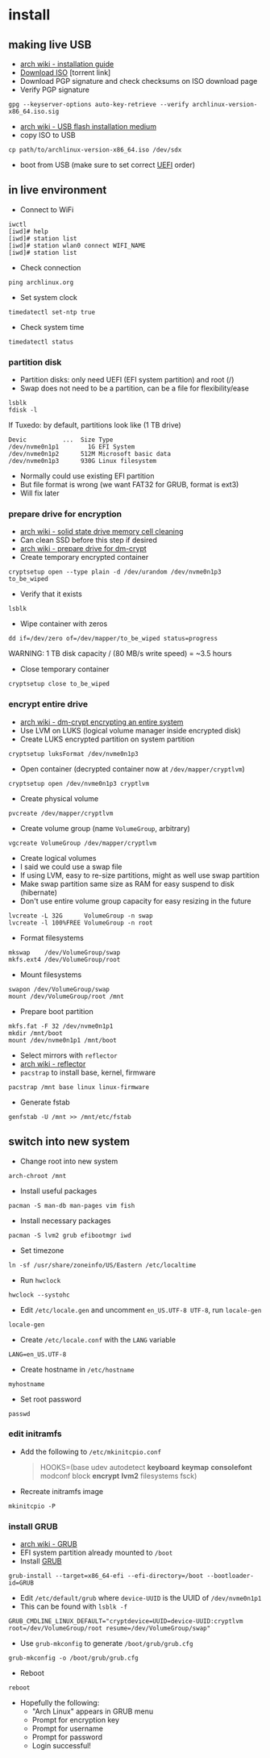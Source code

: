 # install

## making live USB

- [arch wiki - installation guide](https://wiki.archlinux.org/title/Installation_guide)
- [Download ISO](https://archlinux.org/download/) [torrent link]
- Download PGP signature and check checksums on ISO download page
- Verify PGP signature

```shell
gpg --keyserver-options auto-key-retrieve --verify archlinux-version-x86_64.iso.sig
```

- [arch wiki - USB flash installation medium](https://wiki.archlinux.org/title/USB_flash_installation_medium)
- copy ISO to USB

```shell
cp path/to/archlinux-version-x86_64.iso /dev/sdx
```

- boot from USB (make sure to set correct [UEFI](#uefi) order)

## in live environment

- Connect to WiFi

```shell
iwctl
[iwd]# help
[iwd]# station list
[iwd]# station wlan0 connect WIFI_NAME
[iwd]# station list
```

- Check connection

```shell
ping archlinux.org
```

- Set system clock

```shell
timedatectl set-ntp true
```

- Check system time

```shell
timedatectl status
```

### partition disk

- Partition disks: only need UEFI (EFI system partition) and root (/)
- Swap does not need to be a partition, can be a file for flexibility/ease

```shell
lsblk
fdisk -l
```

If Tuxedo: by default, partitions look like (1 TB drive)

```text
Devic          ...  Size Type
/dev/nvme0n1p1        1G EFI System
/dev/nvme0n1p2      512M Microsoft basic data
/dev/nvme0n1p3      930G Linux filesystem
```

- Normally could use existing EFI partition
- But file format is wrong (we want FAT32 for GRUB, format is ext3)
- Will fix later

### prepare drive for encryption

- [arch wiki - solid state drive memory cell cleaning](https://wiki.archlinux.org/title/Solid_state_drive/Memory_cell_clearing)
- Can clean SSD before this step if desired
- [arch wiki - prepare drive for dm-crypt](https://wiki.archlinux.org/title/Dm-crypt/Drive_preparation)
- Create temporary encrypted container

```shell
cryptsetup open --type plain -d /dev/urandom /dev/nvme0n1p3 to_be_wiped
```

- Verify that it exists

```shell
lsblk
```

- Wipe container with zeros

```shell
dd if=/dev/zero of=/dev/mapper/to_be_wiped status=progress
```

WARNING: 1 TB disk capacity / (80 MB/s write speed) = ~3.5 hours

- Close temporary container

```shell
cryptsetup close to_be_wiped
```

### encrypt entire drive

- [arch wiki - dm-crypt encrypting an entire system](https://wiki.archlinux.org/title/Dm-crypt/Encrypting_an_entire_system#LVM_on_LUKS)
- Use LVM on LUKS (logical volume manager inside encrypted disk)
- Create LUKS encrypted partition on system partition

```shell
cryptsetup luksFormat /dev/nvme0n1p3
```

- Open container (decrypted container now at `/dev/mapper/cryptlvm`)

```shell
cryptsetup open /dev/nvme0n1p3 cryptlvm
```

- Create physical volume

```shell
pvcreate /dev/mapper/cryptlvm
```

- Create volume group (name `VolumeGroup`, arbitrary)

```shell
vgcreate VolumeGroup /dev/mapper/cryptlvm
```

- Create logical volumes
- I said we could use a swap file
- If using LVM, easy to re-size partitions, might as well use swap partition
- Make swap partition same size as RAM for easy suspend to disk (hibernate)
- Don't use entire volume group capacity for easy resizing in the future

```shell
lvcreate -L 32G      VolumeGroup -n swap
lvcreate -l 100%FREE VolumeGroup -n root
```

- Format filesystems

```shell
mkswap    /dev/VolumeGroup/swap
mkfs.ext4 /dev/VolumeGroup/root
```

- Mount filesystems

```shell
swapon /dev/VolumeGroup/swap
mount /dev/VolumeGroup/root /mnt
```

- Prepare boot partition

```shell
mkfs.fat -F 32 /dev/nvme0n1p1
mkdir /mnt/boot
mount /dev/nvme0n1p1 /mnt/boot
```

- Select mirrors with `reflector`
- [arch wiki - reflector](https://wiki.archlinux.org/title/Reflector)
- `pacstrap` to install base, kernel, firmware

```shell
pacstrap /mnt base linux linux-firmware
```

- Generate fstab

```shell
genfstab -U /mnt >> /mnt/etc/fstab
```

## switch into new system

- Change root into new system

```shell
arch-chroot /mnt
```

- Install useful packages

```shell
pacman -S man-db man-pages vim fish
```

- Install necessary packages

```shell
pacman -S lvm2 grub efibootmgr iwd
```

- Set timezone

```shell
ln -sf /usr/share/zoneinfo/US/Eastern /etc/localtime
```

- Run `hwclock`

```shell
hwclock --systohc
```

- Edit `/etc/locale.gen` and uncomment `en_US.UTF-8 UTF-8`, run `locale-gen`

```shell
locale-gen
```

- Create `/etc/locale.conf` with the `LANG` variable

```shell
LANG=en_US.UTF-8
```

- Create hostname in `/etc/hostname`

```shell
myhostname
```

- Set root password

```shell
passwd
```

### edit initramfs

- Add the following to `/etc/mkinitcpio.conf`
  > HOOKS=(base udev autodetect **keyboard** **keymap** **consolefont** modconf block **encrypt** **lvm2** filesystems fsck)
- Recreate initramfs image

```shell
mkinitcpio -P
```

### install GRUB

- [arch wiki - GRUB](https://wiki.archlinux.org/title/GRUB)
- EFI system partition already mounted to `/boot`
- Install [GRUB](/pkgs/tools/misc/grub.md)

```shell
grub-install --target=x86_64-efi --efi-directory=/boot --bootloader-id=GRUB
```

- Edit `/etc/default/grub` where `device-UUID` is the UUID of `/dev/nvme0n1p1`
- This can be found with `lsblk -f`

```text
GRUB_CMDLINE_LINUX_DEFAULT="cryptdevice=UUID=device-UUID:cryptlvm root=/dev/VolumeGroup/root resume=/dev/VolumeGroup/swap"
```

- Use `grub-mkconfig` to generate `/boot/grub/grub.cfg`

```shell
grub-mkconfig -o /boot/grub/grub.cfg
```

- Reboot

```shell
reboot
```

- Hopefully the following:
  - "Arch Linux" appears in GRUB menu
  - Prompt for encryption key
  - Prompt for username
  - Prompt for password
  - Login successful!
